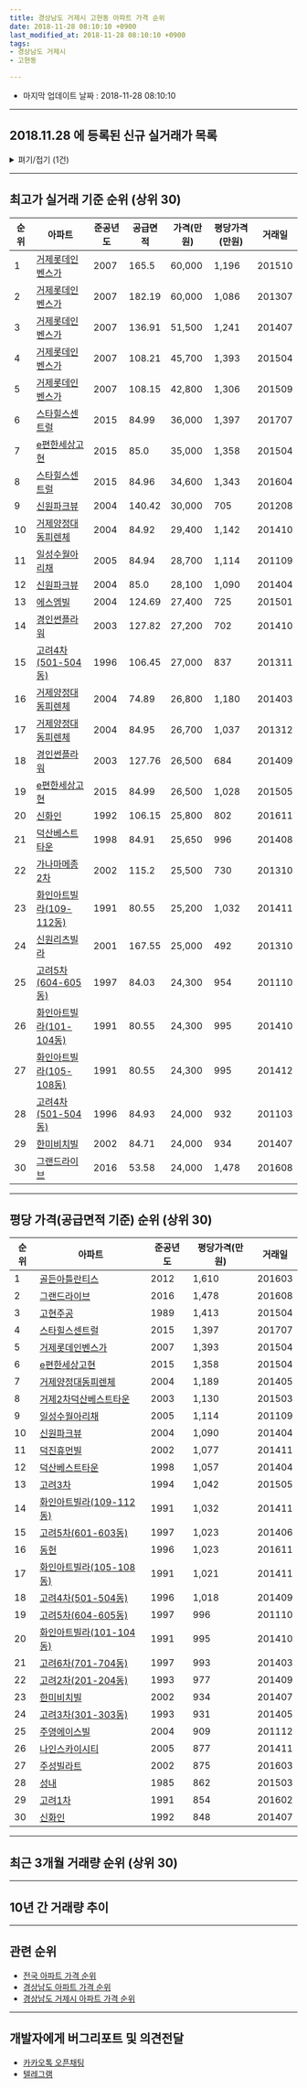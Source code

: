 ```yaml
---
title: 경상남도 거제시 고현동 아파트 가격 순위
date: 2018-11-28 08:10:10 +0900
last_modified_at: 2018-11-28 08:10:10 +0900
tags:
- 경상남도 거제시
- 고현동

---
```


* 마지막 업데이트 날짜 : 2018-11-28 08:10:10

---

## 2018.11.28 에 등록된 신규 실거래가 목록

<details>
<summary>펴기/접기 (1건)</summary>
<div markdown="1">

|아파트|준공년도|공급면적|가격(만원)|평당가격(만원)|거래일|
|---|---|---|---|---|---|
|[덕산베스트타운](https://search.naver.com/search.naver?query=%EA%B2%BD%EC%83%81%EB%82%A8%EB%8F%84+%EA%B1%B0%EC%A0%9C%EC%8B%9C+%EA%B3%A0%ED%98%84%EB%8F%99+%EB%8D%95%EC%82%B0%EB%B2%A0%EC%8A%A4%ED%8A%B8%ED%83%80%EC%9A%B4)|1998|74.08|10,500|467|<span style="color:red">201811</span>|


</div>
</details>

---

## 최고가 실거래 기준 순위 (상위 30)


|순위|아파트|준공년도|공급면적|가격(만원)|평당가격(만원)|거래일|
|---|---|---|---|---|---|---|
|1|[거제롯데인벤스가](https://search.naver.com/search.naver?query=%EA%B2%BD%EC%83%81%EB%82%A8%EB%8F%84+%EA%B1%B0%EC%A0%9C%EC%8B%9C+%EA%B3%A0%ED%98%84%EB%8F%99+%EA%B1%B0%EC%A0%9C%EB%A1%AF%EB%8D%B0%EC%9D%B8%EB%B2%A4%EC%8A%A4%EA%B0%80)|2007|165.5|60,000|1,196|201510|
|2|[거제롯데인벤스가](https://search.naver.com/search.naver?query=%EA%B2%BD%EC%83%81%EB%82%A8%EB%8F%84+%EA%B1%B0%EC%A0%9C%EC%8B%9C+%EA%B3%A0%ED%98%84%EB%8F%99+%EA%B1%B0%EC%A0%9C%EB%A1%AF%EB%8D%B0%EC%9D%B8%EB%B2%A4%EC%8A%A4%EA%B0%80)|2007|182.19|60,000|1,086|201307|
|3|[거제롯데인벤스가](https://search.naver.com/search.naver?query=%EA%B2%BD%EC%83%81%EB%82%A8%EB%8F%84+%EA%B1%B0%EC%A0%9C%EC%8B%9C+%EA%B3%A0%ED%98%84%EB%8F%99+%EA%B1%B0%EC%A0%9C%EB%A1%AF%EB%8D%B0%EC%9D%B8%EB%B2%A4%EC%8A%A4%EA%B0%80)|2007|136.91|51,500|1,241|201407|
|4|[거제롯데인벤스가](https://search.naver.com/search.naver?query=%EA%B2%BD%EC%83%81%EB%82%A8%EB%8F%84+%EA%B1%B0%EC%A0%9C%EC%8B%9C+%EA%B3%A0%ED%98%84%EB%8F%99+%EA%B1%B0%EC%A0%9C%EB%A1%AF%EB%8D%B0%EC%9D%B8%EB%B2%A4%EC%8A%A4%EA%B0%80)|2007|108.21|45,700|1,393|201504|
|5|[거제롯데인벤스가](https://search.naver.com/search.naver?query=%EA%B2%BD%EC%83%81%EB%82%A8%EB%8F%84+%EA%B1%B0%EC%A0%9C%EC%8B%9C+%EA%B3%A0%ED%98%84%EB%8F%99+%EA%B1%B0%EC%A0%9C%EB%A1%AF%EB%8D%B0%EC%9D%B8%EB%B2%A4%EC%8A%A4%EA%B0%80)|2007|108.15|42,800|1,306|201509|
|6|[스타힐스센트럴](https://search.naver.com/search.naver?query=%EA%B2%BD%EC%83%81%EB%82%A8%EB%8F%84+%EA%B1%B0%EC%A0%9C%EC%8B%9C+%EA%B3%A0%ED%98%84%EB%8F%99+%EC%8A%A4%ED%83%80%ED%9E%90%EC%8A%A4%EC%84%BC%ED%8A%B8%EB%9F%B4)|2015|84.99|36,000|1,397|201707|
|7|[e편한세상고현](https://search.naver.com/search.naver?query=%EA%B2%BD%EC%83%81%EB%82%A8%EB%8F%84+%EA%B1%B0%EC%A0%9C%EC%8B%9C+%EA%B3%A0%ED%98%84%EB%8F%99+e%ED%8E%B8%ED%95%9C%EC%84%B8%EC%83%81%EA%B3%A0%ED%98%84)|2015|85.0|35,000|1,358|201504|
|8|[스타힐스센트럴](https://search.naver.com/search.naver?query=%EA%B2%BD%EC%83%81%EB%82%A8%EB%8F%84+%EA%B1%B0%EC%A0%9C%EC%8B%9C+%EA%B3%A0%ED%98%84%EB%8F%99+%EC%8A%A4%ED%83%80%ED%9E%90%EC%8A%A4%EC%84%BC%ED%8A%B8%EB%9F%B4)|2015|84.96|34,600|1,343|201604|
|9|[신원파크뷰](https://search.naver.com/search.naver?query=%EA%B2%BD%EC%83%81%EB%82%A8%EB%8F%84+%EA%B1%B0%EC%A0%9C%EC%8B%9C+%EA%B3%A0%ED%98%84%EB%8F%99+%EC%8B%A0%EC%9B%90%ED%8C%8C%ED%81%AC%EB%B7%B0)|2004|140.42|30,000|705|201208|
|10|[거제양정대동피렌체](https://search.naver.com/search.naver?query=%EA%B2%BD%EC%83%81%EB%82%A8%EB%8F%84+%EA%B1%B0%EC%A0%9C%EC%8B%9C+%EA%B3%A0%ED%98%84%EB%8F%99+%EA%B1%B0%EC%A0%9C%EC%96%91%EC%A0%95%EB%8C%80%EB%8F%99%ED%94%BC%EB%A0%8C%EC%B2%B4)|2004|84.92|29,400|1,142|201410|
|11|[일성수월아리채](https://search.naver.com/search.naver?query=%EA%B2%BD%EC%83%81%EB%82%A8%EB%8F%84+%EA%B1%B0%EC%A0%9C%EC%8B%9C+%EA%B3%A0%ED%98%84%EB%8F%99+%EC%9D%BC%EC%84%B1%EC%88%98%EC%9B%94%EC%95%84%EB%A6%AC%EC%B1%84)|2005|84.94|28,700|1,114|201109|
|12|[신원파크뷰](https://search.naver.com/search.naver?query=%EA%B2%BD%EC%83%81%EB%82%A8%EB%8F%84+%EA%B1%B0%EC%A0%9C%EC%8B%9C+%EA%B3%A0%ED%98%84%EB%8F%99+%EC%8B%A0%EC%9B%90%ED%8C%8C%ED%81%AC%EB%B7%B0)|2004|85.0|28,100|1,090|201404|
|13|[에스엠빌](https://search.naver.com/search.naver?query=%EA%B2%BD%EC%83%81%EB%82%A8%EB%8F%84+%EA%B1%B0%EC%A0%9C%EC%8B%9C+%EA%B3%A0%ED%98%84%EB%8F%99+%EC%97%90%EC%8A%A4%EC%97%A0%EB%B9%8C)|2004|124.69|27,400|725|201501|
|14|[경인썬플라워](https://search.naver.com/search.naver?query=%EA%B2%BD%EC%83%81%EB%82%A8%EB%8F%84+%EA%B1%B0%EC%A0%9C%EC%8B%9C+%EA%B3%A0%ED%98%84%EB%8F%99+%EA%B2%BD%EC%9D%B8%EC%8D%AC%ED%94%8C%EB%9D%BC%EC%9B%8C)|2003|127.82|27,200|702|201410|
|15|[고려4차(501-504동)](https://search.naver.com/search.naver?query=%EA%B2%BD%EC%83%81%EB%82%A8%EB%8F%84+%EA%B1%B0%EC%A0%9C%EC%8B%9C+%EA%B3%A0%ED%98%84%EB%8F%99+%EA%B3%A0%EB%A0%A44%EC%B0%A8%28501-504%EB%8F%99%29)|1996|106.45|27,000|837|201311|
|16|[거제양정대동피렌체](https://search.naver.com/search.naver?query=%EA%B2%BD%EC%83%81%EB%82%A8%EB%8F%84+%EA%B1%B0%EC%A0%9C%EC%8B%9C+%EA%B3%A0%ED%98%84%EB%8F%99+%EA%B1%B0%EC%A0%9C%EC%96%91%EC%A0%95%EB%8C%80%EB%8F%99%ED%94%BC%EB%A0%8C%EC%B2%B4)|2004|74.89|26,800|1,180|201403|
|17|[거제양정대동피렌체](https://search.naver.com/search.naver?query=%EA%B2%BD%EC%83%81%EB%82%A8%EB%8F%84+%EA%B1%B0%EC%A0%9C%EC%8B%9C+%EA%B3%A0%ED%98%84%EB%8F%99+%EA%B1%B0%EC%A0%9C%EC%96%91%EC%A0%95%EB%8C%80%EB%8F%99%ED%94%BC%EB%A0%8C%EC%B2%B4)|2004|84.95|26,700|1,037|201312|
|18|[경인썬플라워](https://search.naver.com/search.naver?query=%EA%B2%BD%EC%83%81%EB%82%A8%EB%8F%84+%EA%B1%B0%EC%A0%9C%EC%8B%9C+%EA%B3%A0%ED%98%84%EB%8F%99+%EA%B2%BD%EC%9D%B8%EC%8D%AC%ED%94%8C%EB%9D%BC%EC%9B%8C)|2003|127.76|26,500|684|201409|
|19|[e편한세상고현](https://search.naver.com/search.naver?query=%EA%B2%BD%EC%83%81%EB%82%A8%EB%8F%84+%EA%B1%B0%EC%A0%9C%EC%8B%9C+%EA%B3%A0%ED%98%84%EB%8F%99+e%ED%8E%B8%ED%95%9C%EC%84%B8%EC%83%81%EA%B3%A0%ED%98%84)|2015|84.99|26,500|1,028|201505|
|20|[신화인](https://search.naver.com/search.naver?query=%EA%B2%BD%EC%83%81%EB%82%A8%EB%8F%84+%EA%B1%B0%EC%A0%9C%EC%8B%9C+%EA%B3%A0%ED%98%84%EB%8F%99+%EC%8B%A0%ED%99%94%EC%9D%B8)|1992|106.15|25,800|802|201611|
|21|[덕산베스트타운](https://search.naver.com/search.naver?query=%EA%B2%BD%EC%83%81%EB%82%A8%EB%8F%84+%EA%B1%B0%EC%A0%9C%EC%8B%9C+%EA%B3%A0%ED%98%84%EB%8F%99+%EB%8D%95%EC%82%B0%EB%B2%A0%EC%8A%A4%ED%8A%B8%ED%83%80%EC%9A%B4)|1998|84.91|25,650|996|201408|
|22|[가나마메종2차](https://search.naver.com/search.naver?query=%EA%B2%BD%EC%83%81%EB%82%A8%EB%8F%84+%EA%B1%B0%EC%A0%9C%EC%8B%9C+%EA%B3%A0%ED%98%84%EB%8F%99+%EA%B0%80%EB%82%98%EB%A7%88%EB%A9%94%EC%A2%852%EC%B0%A8)|2002|115.2|25,500|730|201310|
|23|[화인아트빌라(109-112동)](https://search.naver.com/search.naver?query=%EA%B2%BD%EC%83%81%EB%82%A8%EB%8F%84+%EA%B1%B0%EC%A0%9C%EC%8B%9C+%EA%B3%A0%ED%98%84%EB%8F%99+%ED%99%94%EC%9D%B8%EC%95%84%ED%8A%B8%EB%B9%8C%EB%9D%BC%28109-112%EB%8F%99%29)|1991|80.55|25,200|1,032|201411|
|24|[신원리츠빌라](https://search.naver.com/search.naver?query=%EA%B2%BD%EC%83%81%EB%82%A8%EB%8F%84+%EA%B1%B0%EC%A0%9C%EC%8B%9C+%EA%B3%A0%ED%98%84%EB%8F%99+%EC%8B%A0%EC%9B%90%EB%A6%AC%EC%B8%A0%EB%B9%8C%EB%9D%BC)|2001|167.55|25,000|492|201310|
|25|[고려5차(604-605동)](https://search.naver.com/search.naver?query=%EA%B2%BD%EC%83%81%EB%82%A8%EB%8F%84+%EA%B1%B0%EC%A0%9C%EC%8B%9C+%EA%B3%A0%ED%98%84%EB%8F%99+%EA%B3%A0%EB%A0%A45%EC%B0%A8%28604-605%EB%8F%99%29)|1997|84.03|24,300|954|201110|
|26|[화인아트빌라(101-104동)](https://search.naver.com/search.naver?query=%EA%B2%BD%EC%83%81%EB%82%A8%EB%8F%84+%EA%B1%B0%EC%A0%9C%EC%8B%9C+%EA%B3%A0%ED%98%84%EB%8F%99+%ED%99%94%EC%9D%B8%EC%95%84%ED%8A%B8%EB%B9%8C%EB%9D%BC%28101-104%EB%8F%99%29)|1991|80.55|24,300|995|201410|
|27|[화인아트빌라(105-108동)](https://search.naver.com/search.naver?query=%EA%B2%BD%EC%83%81%EB%82%A8%EB%8F%84+%EA%B1%B0%EC%A0%9C%EC%8B%9C+%EA%B3%A0%ED%98%84%EB%8F%99+%ED%99%94%EC%9D%B8%EC%95%84%ED%8A%B8%EB%B9%8C%EB%9D%BC%28105-108%EB%8F%99%29)|1991|80.55|24,300|995|201412|
|28|[고려4차(501-504동)](https://search.naver.com/search.naver?query=%EA%B2%BD%EC%83%81%EB%82%A8%EB%8F%84+%EA%B1%B0%EC%A0%9C%EC%8B%9C+%EA%B3%A0%ED%98%84%EB%8F%99+%EA%B3%A0%EB%A0%A44%EC%B0%A8%28501-504%EB%8F%99%29)|1996|84.93|24,000|932|201103|
|29|[한미비치빌](https://search.naver.com/search.naver?query=%EA%B2%BD%EC%83%81%EB%82%A8%EB%8F%84+%EA%B1%B0%EC%A0%9C%EC%8B%9C+%EA%B3%A0%ED%98%84%EB%8F%99+%ED%95%9C%EB%AF%B8%EB%B9%84%EC%B9%98%EB%B9%8C)|2002|84.71|24,000|934|201407|
|30|[그랜드라이브](https://search.naver.com/search.naver?query=%EA%B2%BD%EC%83%81%EB%82%A8%EB%8F%84+%EA%B1%B0%EC%A0%9C%EC%8B%9C+%EA%B3%A0%ED%98%84%EB%8F%99+%EA%B7%B8%EB%9E%9C%EB%93%9C%EB%9D%BC%EC%9D%B4%EB%B8%8C)|2016|53.58|24,000|1,478|201608|


---

## 평당 가격(공급면적 기준) 순위 (상위 30)


|순위|아파트|준공년도|평당가격(만원)|거래일|
|---|---|---|---|---|
|1|[골든아틀란티스](https://search.naver.com/search.naver?query=%EA%B2%BD%EC%83%81%EB%82%A8%EB%8F%84+%EA%B1%B0%EC%A0%9C%EC%8B%9C+%EA%B3%A0%ED%98%84%EB%8F%99+%EA%B3%A8%EB%93%A0%EC%95%84%ED%8B%80%EB%9E%80%ED%8B%B0%EC%8A%A4)|2012|1,610|201603|
|2|[그랜드라이브](https://search.naver.com/search.naver?query=%EA%B2%BD%EC%83%81%EB%82%A8%EB%8F%84+%EA%B1%B0%EC%A0%9C%EC%8B%9C+%EA%B3%A0%ED%98%84%EB%8F%99+%EA%B7%B8%EB%9E%9C%EB%93%9C%EB%9D%BC%EC%9D%B4%EB%B8%8C)|2016|1,478|201608|
|3|[고현주공](https://search.naver.com/search.naver?query=%EA%B2%BD%EC%83%81%EB%82%A8%EB%8F%84+%EA%B1%B0%EC%A0%9C%EC%8B%9C+%EA%B3%A0%ED%98%84%EB%8F%99+%EA%B3%A0%ED%98%84%EC%A3%BC%EA%B3%B5)|1989|1,413|201504|
|4|[스타힐스센트럴](https://search.naver.com/search.naver?query=%EA%B2%BD%EC%83%81%EB%82%A8%EB%8F%84+%EA%B1%B0%EC%A0%9C%EC%8B%9C+%EA%B3%A0%ED%98%84%EB%8F%99+%EC%8A%A4%ED%83%80%ED%9E%90%EC%8A%A4%EC%84%BC%ED%8A%B8%EB%9F%B4)|2015|1,397|201707|
|5|[거제롯데인벤스가](https://search.naver.com/search.naver?query=%EA%B2%BD%EC%83%81%EB%82%A8%EB%8F%84+%EA%B1%B0%EC%A0%9C%EC%8B%9C+%EA%B3%A0%ED%98%84%EB%8F%99+%EA%B1%B0%EC%A0%9C%EB%A1%AF%EB%8D%B0%EC%9D%B8%EB%B2%A4%EC%8A%A4%EA%B0%80)|2007|1,393|201504|
|6|[e편한세상고현](https://search.naver.com/search.naver?query=%EA%B2%BD%EC%83%81%EB%82%A8%EB%8F%84+%EA%B1%B0%EC%A0%9C%EC%8B%9C+%EA%B3%A0%ED%98%84%EB%8F%99+e%ED%8E%B8%ED%95%9C%EC%84%B8%EC%83%81%EA%B3%A0%ED%98%84)|2015|1,358|201504|
|7|[거제양정대동피렌체](https://search.naver.com/search.naver?query=%EA%B2%BD%EC%83%81%EB%82%A8%EB%8F%84+%EA%B1%B0%EC%A0%9C%EC%8B%9C+%EA%B3%A0%ED%98%84%EB%8F%99+%EA%B1%B0%EC%A0%9C%EC%96%91%EC%A0%95%EB%8C%80%EB%8F%99%ED%94%BC%EB%A0%8C%EC%B2%B4)|2004|1,189|201405|
|8|[거제2차덕산베스트타운](https://search.naver.com/search.naver?query=%EA%B2%BD%EC%83%81%EB%82%A8%EB%8F%84+%EA%B1%B0%EC%A0%9C%EC%8B%9C+%EA%B3%A0%ED%98%84%EB%8F%99+%EA%B1%B0%EC%A0%9C2%EC%B0%A8%EB%8D%95%EC%82%B0%EB%B2%A0%EC%8A%A4%ED%8A%B8%ED%83%80%EC%9A%B4)|2003|1,130|201503|
|9|[일성수월아리채](https://search.naver.com/search.naver?query=%EA%B2%BD%EC%83%81%EB%82%A8%EB%8F%84+%EA%B1%B0%EC%A0%9C%EC%8B%9C+%EA%B3%A0%ED%98%84%EB%8F%99+%EC%9D%BC%EC%84%B1%EC%88%98%EC%9B%94%EC%95%84%EB%A6%AC%EC%B1%84)|2005|1,114|201109|
|10|[신원파크뷰](https://search.naver.com/search.naver?query=%EA%B2%BD%EC%83%81%EB%82%A8%EB%8F%84+%EA%B1%B0%EC%A0%9C%EC%8B%9C+%EA%B3%A0%ED%98%84%EB%8F%99+%EC%8B%A0%EC%9B%90%ED%8C%8C%ED%81%AC%EB%B7%B0)|2004|1,090|201404|
|11|[덕진휴먼빌](https://search.naver.com/search.naver?query=%EA%B2%BD%EC%83%81%EB%82%A8%EB%8F%84+%EA%B1%B0%EC%A0%9C%EC%8B%9C+%EA%B3%A0%ED%98%84%EB%8F%99+%EB%8D%95%EC%A7%84%ED%9C%B4%EB%A8%BC%EB%B9%8C)|2002|1,077|201411|
|12|[덕산베스트타운](https://search.naver.com/search.naver?query=%EA%B2%BD%EC%83%81%EB%82%A8%EB%8F%84+%EA%B1%B0%EC%A0%9C%EC%8B%9C+%EA%B3%A0%ED%98%84%EB%8F%99+%EB%8D%95%EC%82%B0%EB%B2%A0%EC%8A%A4%ED%8A%B8%ED%83%80%EC%9A%B4)|1998|1,057|201404|
|13|[고려3차](https://search.naver.com/search.naver?query=%EA%B2%BD%EC%83%81%EB%82%A8%EB%8F%84+%EA%B1%B0%EC%A0%9C%EC%8B%9C+%EA%B3%A0%ED%98%84%EB%8F%99+%EA%B3%A0%EB%A0%A43%EC%B0%A8)|1994|1,042|201505|
|14|[화인아트빌라(109-112동)](https://search.naver.com/search.naver?query=%EA%B2%BD%EC%83%81%EB%82%A8%EB%8F%84+%EA%B1%B0%EC%A0%9C%EC%8B%9C+%EA%B3%A0%ED%98%84%EB%8F%99+%ED%99%94%EC%9D%B8%EC%95%84%ED%8A%B8%EB%B9%8C%EB%9D%BC%28109-112%EB%8F%99%29)|1991|1,032|201411|
|15|[고려5차(601-603동)](https://search.naver.com/search.naver?query=%EA%B2%BD%EC%83%81%EB%82%A8%EB%8F%84+%EA%B1%B0%EC%A0%9C%EC%8B%9C+%EA%B3%A0%ED%98%84%EB%8F%99+%EA%B3%A0%EB%A0%A45%EC%B0%A8%28601-603%EB%8F%99%29)|1997|1,023|201406|
|16|[동헌](https://search.naver.com/search.naver?query=%EA%B2%BD%EC%83%81%EB%82%A8%EB%8F%84+%EA%B1%B0%EC%A0%9C%EC%8B%9C+%EA%B3%A0%ED%98%84%EB%8F%99+%EB%8F%99%ED%97%8C)|1996|1,023|201611|
|17|[화인아트빌라(105-108동)](https://search.naver.com/search.naver?query=%EA%B2%BD%EC%83%81%EB%82%A8%EB%8F%84+%EA%B1%B0%EC%A0%9C%EC%8B%9C+%EA%B3%A0%ED%98%84%EB%8F%99+%ED%99%94%EC%9D%B8%EC%95%84%ED%8A%B8%EB%B9%8C%EB%9D%BC%28105-108%EB%8F%99%29)|1991|1,021|201411|
|18|[고려4차(501-504동)](https://search.naver.com/search.naver?query=%EA%B2%BD%EC%83%81%EB%82%A8%EB%8F%84+%EA%B1%B0%EC%A0%9C%EC%8B%9C+%EA%B3%A0%ED%98%84%EB%8F%99+%EA%B3%A0%EB%A0%A44%EC%B0%A8%28501-504%EB%8F%99%29)|1996|1,018|201409|
|19|[고려5차(604-605동)](https://search.naver.com/search.naver?query=%EA%B2%BD%EC%83%81%EB%82%A8%EB%8F%84+%EA%B1%B0%EC%A0%9C%EC%8B%9C+%EA%B3%A0%ED%98%84%EB%8F%99+%EA%B3%A0%EB%A0%A45%EC%B0%A8%28604-605%EB%8F%99%29)|1997|996|201110|
|20|[화인아트빌라(101-104동)](https://search.naver.com/search.naver?query=%EA%B2%BD%EC%83%81%EB%82%A8%EB%8F%84+%EA%B1%B0%EC%A0%9C%EC%8B%9C+%EA%B3%A0%ED%98%84%EB%8F%99+%ED%99%94%EC%9D%B8%EC%95%84%ED%8A%B8%EB%B9%8C%EB%9D%BC%28101-104%EB%8F%99%29)|1991|995|201410|
|21|[고려6차(701-704동)](https://search.naver.com/search.naver?query=%EA%B2%BD%EC%83%81%EB%82%A8%EB%8F%84+%EA%B1%B0%EC%A0%9C%EC%8B%9C+%EA%B3%A0%ED%98%84%EB%8F%99+%EA%B3%A0%EB%A0%A46%EC%B0%A8%28701-704%EB%8F%99%29)|1997|993|201403|
|22|[고려2차(201-204동)](https://search.naver.com/search.naver?query=%EA%B2%BD%EC%83%81%EB%82%A8%EB%8F%84+%EA%B1%B0%EC%A0%9C%EC%8B%9C+%EA%B3%A0%ED%98%84%EB%8F%99+%EA%B3%A0%EB%A0%A42%EC%B0%A8%28201-204%EB%8F%99%29)|1993|977|201409|
|23|[한미비치빌](https://search.naver.com/search.naver?query=%EA%B2%BD%EC%83%81%EB%82%A8%EB%8F%84+%EA%B1%B0%EC%A0%9C%EC%8B%9C+%EA%B3%A0%ED%98%84%EB%8F%99+%ED%95%9C%EB%AF%B8%EB%B9%84%EC%B9%98%EB%B9%8C)|2002|934|201407|
|24|[고려3차(301-303동)](https://search.naver.com/search.naver?query=%EA%B2%BD%EC%83%81%EB%82%A8%EB%8F%84+%EA%B1%B0%EC%A0%9C%EC%8B%9C+%EA%B3%A0%ED%98%84%EB%8F%99+%EA%B3%A0%EB%A0%A43%EC%B0%A8%28301-303%EB%8F%99%29)|1993|931|201405|
|25|[주영에이스빌](https://search.naver.com/search.naver?query=%EA%B2%BD%EC%83%81%EB%82%A8%EB%8F%84+%EA%B1%B0%EC%A0%9C%EC%8B%9C+%EA%B3%A0%ED%98%84%EB%8F%99+%EC%A3%BC%EC%98%81%EC%97%90%EC%9D%B4%EC%8A%A4%EB%B9%8C)|2004|909|201112|
|26|[나인스카이시티](https://search.naver.com/search.naver?query=%EA%B2%BD%EC%83%81%EB%82%A8%EB%8F%84+%EA%B1%B0%EC%A0%9C%EC%8B%9C+%EA%B3%A0%ED%98%84%EB%8F%99+%EB%82%98%EC%9D%B8%EC%8A%A4%EC%B9%B4%EC%9D%B4%EC%8B%9C%ED%8B%B0)|2005|877|201411|
|27|[주성빌라트](https://search.naver.com/search.naver?query=%EA%B2%BD%EC%83%81%EB%82%A8%EB%8F%84+%EA%B1%B0%EC%A0%9C%EC%8B%9C+%EA%B3%A0%ED%98%84%EB%8F%99+%EC%A3%BC%EC%84%B1%EB%B9%8C%EB%9D%BC%ED%8A%B8)|2002|875|201603|
|28|[성내](https://search.naver.com/search.naver?query=%EA%B2%BD%EC%83%81%EB%82%A8%EB%8F%84+%EA%B1%B0%EC%A0%9C%EC%8B%9C+%EA%B3%A0%ED%98%84%EB%8F%99+%EC%84%B1%EB%82%B4)|1985|862|201503|
|29|[고려1차](https://search.naver.com/search.naver?query=%EA%B2%BD%EC%83%81%EB%82%A8%EB%8F%84+%EA%B1%B0%EC%A0%9C%EC%8B%9C+%EA%B3%A0%ED%98%84%EB%8F%99+%EA%B3%A0%EB%A0%A41%EC%B0%A8)|1991|854|201602|
|30|[신화인](https://search.naver.com/search.naver?query=%EA%B2%BD%EC%83%81%EB%82%A8%EB%8F%84+%EA%B1%B0%EC%A0%9C%EC%8B%9C+%EA%B3%A0%ED%98%84%EB%8F%99+%EC%8B%A0%ED%99%94%EC%9D%B8)|1992|848|201407|


---

## 최근 3개월 거래량 순위 (상위 30)


<div style="width:100%;">
    <canvas id="deal_count_ranking" height="260"></canvas>
</div>


<script>
new Chart(document.getElementById("deal_count_ranking"), {
    type: 'horizontalBar',
    data: {
        labels: ['덕산베스트타운', '거제2차덕산베스트타운', '스타힐스센트럴', '고현주공', '고려4차(501-504동)', '고려2차(201-204동)', '고려6차(701-704동)', '고려1차', '거제양정대동피렌체', 'e편한세상고현', '덕진휴먼빌', '고려5차(604-605동)', '고려5차(601-603동)', '일성수월아리채', '경인썬플라워', '화성타워맨션', '신우성', '에스엠빌', '거제롯데인벤스가', '인탑파미유'],
        datasets: [{
            label: '실거래 수',
            data: [18, 16, 8, 7, 5, 3, 3, 3, 3, 3, 2, 1, 1, 1, 1, 1, 1, 1, 1, 1],
            borderColor: "rgba(255, 0, 128, 1)",
            backgroundColor: "rgba(255, 0, 128, 0.5)",
            fill: false,
        }]
    },
    options: {
        responsive: true,
        title: {
            display: true,
            text: '최근 3개월 거래량 순위'
        },
        tooltips: {
            mode: 'index',
            intersect: false,
            callbacks: {
                title: function(tooltipItems, data) {
                    return "실거래 수:";
                },
                label: function(tooltipItem, data) {
                    return data.labels[tooltipItem.index] + ": " + tooltipItem.xLabel;
                }
            }
        },
        hover: {
            mode: 'nearest',
            intersect: true
        },
        scales: {
            xAxes: [{
                display: true,
                scaleLabel: {
                    display: true,
                    labelString: '실거래 수'
                },
                ticks: {
                    suggestedMin: 0,
                }
            }],
            yAxes: [{
                display: true,
                ticks: {
                    autoSkip: false,
                    callback: function(value, index, values) {
                        if (value.length > 15)
                            return value.substr(0, 13) + "...";
                        else
                            return value;
                    }
                },
                scaleLabel: {
                    display: false,
                }
            }]
        }
    }
});

</script>


---

## 10년 간 거래량 추이


<div style="width:100%;">
    <canvas id="deal_progress" height="250"></canvas>
</div>

<script>
new Chart(document.getElementById("deal_progress"), {
    type: 'line',
    data: {
        labels: ['200811','200812','200901','200902','200903','200904','200905','200906','200907','200908','200909','200910','200911','200912','201001','201002','201003','201004','201005','201006','201007','201008','201009','201010','201011','201012','201101','201102','201103','201104','201105','201106','201107','201108','201109','201110','201111','201112','201201','201202','201203','201204','201205','201206','201207','201208','201209','201210','201211','201212','201301','201302','201303','201304','201305','201306','201307','201308','201309','201310','201311','201312','201401','201402','201403','201404','201405','201406','201407','201408','201409','201410','201411','201412','201501','201502','201503','201504','201505','201506','201507','201508','201509','201510','201511','201512','201601','201602','201603','201604','201605','201606','201607','201608','201609','201610','201611','201612','201701','201702','201703','201704','201705','201706','201707','201708','201709','201710','201711','201712','201801','201802','201803','201804','201805','201806','201807','201808','201809','201810','201811'],
        datasets: [{
            label: '실거래 수',
            pointRadius: 1,
            data: [38, 136, 130, 140, 123, 86, 84, 74, 74, 69, 77, 68, 61, 58, 69, 58, 64, 58, 53, 56, 44, 45, 38, 74, 74, 71, 81, 87, 88, 61, 82, 44, 50, 59, 74, 68, 46, 51, 35, 71, 73, 56, 41, 44, 33, 36, 39, 81, 48, 64, 62, 62, 84, 77, 64, 79, 59, 59, 74, 101, 86, 70, 66, 86, 92, 84, 81, 69, 85, 73, 69, 80, 65, 81, 80, 66, 89, 71, 54, 53, 52, 42, 53, 62, 62, 56, 58, 40, 96, 41, 27, 30, 27, 57, 36, 53, 57, 26, 48, 67, 51, 40, 43, 47, 40, 31, 28, 31, 43, 31, 27, 24, 56, 44, 41, 41, 35, 31, 35, 35, 10],
            borderColor: "rgba(255, 201, 14, 1)",
            backgroundColor: "rgba(255, 201, 14, 0.5)",
            fill: true,
        }]
    },
    options: {
        responsive: true,
        title: {
            display: true,
            text: '10년간 거래량 추이'
        },
        tooltips: {
            mode: 'index',
            intersect: false,
        },
        hover: {
            mode: 'nearest',
            intersect: true
        },
        scales: {
            xAxes: [{
                display: true,
                scaleLabel: {
                    display: true,
                    labelString: '년/월'
                }
            }],
            yAxes: [{
                display: true,
                ticks: {
                    suggestedMin: 0,
                },
                scaleLabel: {
                    display: true,
                    labelString: '실거래 수'
                }
            }]
        }
    }
});

</script>


---

## 관련 순위

- [전국 아파트 가격 순위](https://inasie.github.io/apt-ranking/전국)
- [경상남도 아파트 가격 순위](https://inasie.github.io/apt-ranking/경상남도)
- [경상남도 거제시 아파트 가격 순위](https://inasie.github.io/apt-ranking/경상남도-거제시)


---

## 개발자에게 버그리포트 및 의견전달

- [카카오톡 오픈채팅](https://open.kakao.com/o/gLJUAP4)
- [텔레그램](https://t.me/inasie)

